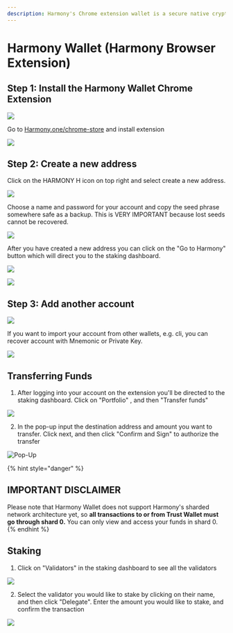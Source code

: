 ```yaml
---
description: Harmony's Chrome extension wallet is a secure native crypto wallet
---
```


# Harmony Wallet \(Harmony Browser Extension\)

## **Step 1: Install the Harmony Wallet Chrome Extension**

![](https://aws1.discourse-cdn.com/standard11/uploads/harmony1/original/1X/c3679db5ae72bc67769900400799ea84a9b71ac4.png)

Go to [Harmony.one/chrome-store](https://chrome.google.com/webstore/detail/harmony/bjaeebonnimhcakeckbnemejhdpngdmd) and install extension 

![](../.gitbook/assets/image%20%28102%29.png)

## **Step 2: Create a new address**

Click on the HARMONY H icon on top right and select create a new address.

![](https://aws1.discourse-cdn.com/standard11/uploads/harmony1/original/1X/cbca5f6293da91cea68fd91d2cd90c805628f1ac.png)

Choose a name and password for your account and copy the seed phrase somewhere safe as a backup. This is VERY IMPORTANT because lost seeds cannot be recovered.

![](../.gitbook/assets/image%20%28139%29.png)

After you have created a new address you can click on the "Go to Harmony" button which will direct you to the staking dashboard.

![](../.gitbook/assets/image%20%2818%29.png)

![](../.gitbook/assets/image%20%2840%29.png)

## **Step 3: Add another account**

![](../.gitbook/assets/image%20%28160%29.png)

If you want to import your account from other wallets, e.g. cli, you can recover account with Mnemonic or Private Key.

![](../.gitbook/assets/image%20%282%29.png)

## Transferring Funds 

1. After logging into your account on the extension you'll be directed to the staking dashboard.  Click on "Portfolio" , and then "Transfer funds"

![](../.gitbook/assets/screen-shot-2020-05-11-at-4.28.52-pm.png)

2. In the pop-up input the destination address and amount you want to transfer. Click next, and then click "Confirm and Sign" to authorize the transfer

![Pop-Up ](../.gitbook/assets/screen-shot-2020-05-11-at-4.36.45-pm.png)

{% hint style="danger" %}
## IMPORTANT DISCLAIMER

Please note that Harmony Wallet does not support Harmony's sharded network architecture yet, so **all transactions to or from Trust Wallet must go through shard 0.** You can only view and access your funds in shard 0.
{% endhint %}

## Staking

1. Click on "Validators" in the staking dashboard to see all the validators 

![](../.gitbook/assets/screen-shot-2020-05-11-at-4.41.22-pm.png)

2. Select the validator you would like to stake by clicking on their name, and then click "Delegate". Enter the amount you would like to stake, and confirm the transaction

![](../.gitbook/assets/screen-shot-2020-05-11-at-4.45.27-pm.png)

